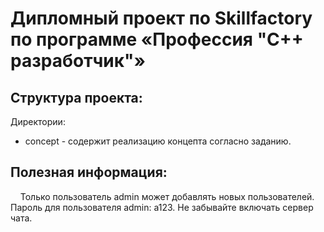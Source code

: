 # Дипломный проект по Skillfactory по программе «Профессия "C++ разработчик"»


## Структура проекта:

Директории:
* concept - содержит реализацию концепта согласно заданию.


## Полезная информация:

&nbsp;&nbsp;&nbsp;&nbsp;Только пользователь admin может добавлять новых пользователей. Пароль для пользователя admin: a123. Не забывайте включать сервер чата.
